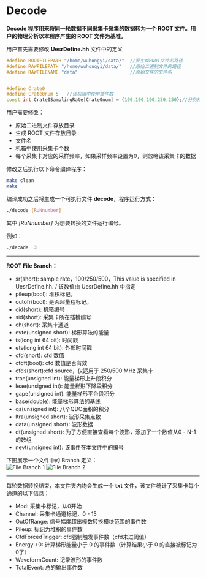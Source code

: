 <!-- Decode.md --- 
;; 
;; Description: 
;; Author: Hongyi Wu(吴鸿毅)
;; Email: wuhongyi@qq.com 
;; Created: 日 5月 13 20:23:14 2018 (+0800)
;; Last-Updated: 一 11月  5 15:44:16 2018 (+0800)
;;           By: Hongyi Wu(吴鸿毅)
;;     Update #: 11
;; URL: http://wuhongyi.cn -->

# Decode

**Decode 程序用来将同一轮数据不同采集卡采集的数据转为一个 ROOT 文件。用户的物理分析以本程序产生的 ROOT 文件为基准。**

用户首先需要修改 **UesrDefine.hh** 文件中的定义

```cpp
#define ROOTFILEPATH "/home/wuhongyi/data/"  //要生成ROOT文件的路径
#define RAWFILEPATH "/home/wuhongyi/data/"   //原始二进制文件的路径
#define RAWFILENAME "data"                   //原始文件的文件名


#define Crate0
#define Crate0num 5   //该机箱中使用插件数
const int Crate0SamplingRate[Crate0num] = {100,100,100,250,250};//分别指定每个插件的采样率  100/250/500三种采样率  0为跳过该插件
```


用户需要修改：
- 原始二进制文件存放目录
- 生成 ROOT 文件存放目录
- 文件名
- 机箱中使用采集卡个数
- 每个采集卡对应的采样频率，如果采样频率设置为0，则忽略该采集卡的数据



修改之后执行以下命令编译程序：

```bash
make clean
make
```


编译成功之后将生成一个可执行文件 **decode**，程序运行方式：

```bash
./decode [RuNnumber]
```

其中 *[RuNnumber]* 为想要转换的文件运行编号。

例如：
```bash
./decade  3
```

----

**ROOT File Branch：**

- sr(short): sample rate，100/250/500，This value is specified in UesrDefine.hh. / 该数值由 UesrDefine.hh 中指定
- pileup(bool): 堆积标记。
- outofr(bool): 是否超量程标记。
- cid(short): 机箱编号
- sid(short): 采集卡所在插槽编号
- ch(short): 采集卡通道
- evte(unsigned short): 梯形算法的能量
- ts(long int 64 bit): 时间戳
- ets(long int 64 bit): 外部时间戳
- cfd(short): cfd 数值
- cfdft(bool): cfd 数值是否有效
- cfds(short):cfd source，仅适用于 250/500 MHz 采集卡
- trae(unsigned int): 能量梯形上升段积分
- leae(unsigned int): 能量梯形下降段积分
- gape(unsigned int): 能量梯形平台段积分
- base(double): 能量梯形算法的基线
- qs(unsigned int): 八个QDC面积的积分
- ltra(unsigned short): 波形采集点数
- data(unsigned short): 波形数据
- dt(unsigned short): 为了方便直接查看每个波形，添加了一个数值从0 - N-1 的数组
- nevt(unsigned int): 该事件在本文件中的编号


下图展示一个文件中的 Branch 定义：   
![File Branch 1](/img/ROOTFILEBRANCH_1.png)
![File Branch 2](/img/ROOTFILEBRANCH_2.png)



----


每轮数据转换结束，本文件夹内均会生成一个 **txt** 文件，该文件统计了采集卡每个通道的以下信息：

- Mod: 采集卡标记，从0开始
- Channel: 采集卡通道标记，0 - 15
- OutOfRange: 信号幅度超出模数转换模块范围的事件数
- Pileup: 标记为堆积的事件数
- CfdForcedTrigger: cfd强制触发事件数（cfd未过阈值）
- Energy->0: 计算梯形能量小于 0 的事件数（计算结果小于 0 的直接被标记为0了）
- WaveformCount: 记录波形的事件数
- TotalEvent: 总的输出事件数



<!-- Decode.md ends here -->
